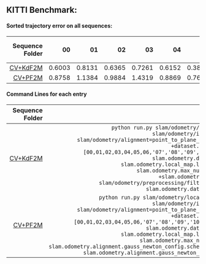 ## KITTI Benchmark:


#### Sorted trajectory error on all sequences:
| **Sequence Folder**|00 | 01 | 02 | 03 | 04 | 05 | 06 | 07 | 08 | 09 | 10  |  AVG  | AVG Time (ms) |
| ---: | ---: | ---: | ---: | ---: | ---: | ---: | ---: | ---: | ---: | ---: | ---: | ---: | ---: |
| [CV+KdF2M](/home/pdell/dev/pylidar-slam/docs/results/KITTI/CV+KdF2M) | 0.6003 | 0.8131 | 0.6365 | 0.7261 | 0.6152 | 0.3826 | 0.3352 | 0.4012 | 0.8244 | 0.5792 | 0.5252 | 0.6182 | 357.587 |
| [CV+PF2M](/home/pdell/dev/pylidar-slam/docs/results/KITTI/CV+PF2M) | 0.8758 | 1.1384 | 0.9884 | 1.4319 | 0.8869 | 0.7648 | 0.5922 | 0.6415 | 1.5061 | 1.1210 | 1.6449 | 1.0541 | 92.755 |
#### Command Lines for each entry
| **Sequence Folder** | Command Line | git hash |
| ---: | ---: |  ---: |
| [CV+KdF2M](/home/pdell/dev/pylidar-slam/docs/results/KITTI/CV+KdF2M) |  `python run.py slam/odometry/local_map=kdtree slam/odometry/initialization=CV slam/odometry/alignment=point_to_plane_GN dataset=kitti +dataset.train_sequences=[00,01,02,03,04,05,06,'07','08','09','10'] device=cpu slam.odometry.data_key=numpy_pc slam.odometry.local_map.local_map_size=30 slam.odometry.max_num_alignments=100 +slam.odometry.viz_num_pcs=20 slam/odometry/preprocessing/filters=voxelization slam.odometry.data_key=input_data`   | 66471ae|
| [CV+PF2M](/home/pdell/dev/pylidar-slam/docs/results/KITTI/CV+PF2M) |  `python run.py slam/odometry/local_map=projective slam/odometry/initialization=CV slam/odometry/alignment=point_to_plane_GN dataset=kitti +dataset.train_sequences=[00,01,02,03,04,05,06,'07','08','09','10'] device=cuda:0 slam.odometry.data_key=vertex_map slam.odometry.local_map.local_map_size=10 slam.odometry.max_num_alignments=10 slam.odometry.alignment.gauss_newton_config.scheme=geman_mcclure slam.odometry.alignment.gauss_newton_config.sigma=0.1`   | d933c61|
